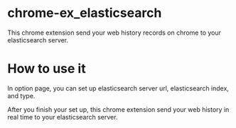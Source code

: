 chrome-ex_elasticsearch
=======================

This chrome extension send your web history records on chrome to your elasticsearch server.

How to use it
===============
In option page, you can set up elasticsearch server url, elasticsearch index, and type.  
  
After you finish your set up, this chrome extension send your web history in real time to your elasticsearch server.
